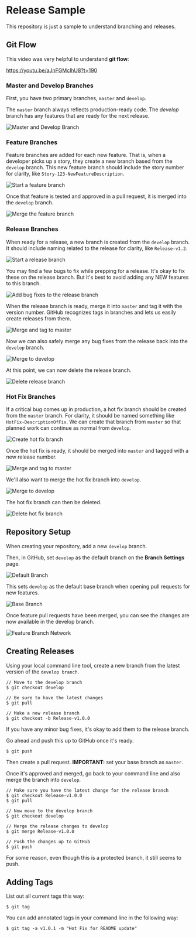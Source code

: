 # Release Sample
This repository is just a sample to understand branching and releases.

## Git Flow

This video was very helpful to understand **git flow**:

https://youtu.be/aJnFGMclhU8?t=190

### Master and Develop Branches

First, you have two primary branches, `master` and `develop`.

The `master` branch always reflects production-ready code. The _develop_ branch has any features that are ready for the next release.

![Master and Develop Branch][01]

### Feature Branches

Feature branches are added for each new feature. That is, when a developer picks up a story, they create a new branch based from the `develop` branch. This new feature branch should include the story number for clarity, like `Story-123-NewFeatureDescription`.

![Start a feature branch][02]

Once that feature is tested and approved in a pull request, it is merged into the `develop` branch.

![Merge the feature branch][03]

### Release Branches

When ready for a release, a new branch is created from the `develop` branch. It should include naming related to the release for clarity, like `Release-v1.2`.

![Start a release branch][04]

You may find a few bugs to fix while prepping for a release. It's okay to fix these on the release branch. But it's best to avoid adding any NEW features to this branch.

![Add bug fixes to the release branch][05]

When the release branch is ready, merge it into `master` and tag it with the version number. GitHub recognizes tags in branches and lets us easily create releases from them.

![Merge and tag to master][06]

Now we can also safely merge any bug fixes from the release back into the `develop` branch.

![Merge to develop][07]

At this point, we can now delete the release branch.

![Delete release branch][08]

### Hot Fix Branches

If a critical bug comes up in production, a hot fix branch should be created from the `master` branch. For clarity, it should be named something like `HotFix-DescriptionOfFix`. We can create that branch from `master` so that planned work can continue as normal from `develop`.

![Create hot fix branch][09]

Once the hot fix is ready, it should be merged into `master` and tagged with a new release number.

![Merge and tag to master][10]

We'll also want to merge the hot fix branch into `develop`.

![Merge to develop][11]

The hot fix branch can then be deleted.

![Delete hot fix branch][12]

## Repository Setup

When creating your repository, add a new `develop` branch.

Then, in GitHub, set `develop` as the default branch on the **Branch Settings** page.

![Default Branch][DefaultBranch]

This sets `develop` as the default base branch when opening pull requests for new features.

![Base Branch][BaseBranch]

Once feature pull requests have been merged, you can see the changes are now available in the develop branch.

![Feature Branch Network][BranchNetwork_Feature]

## Creating Releases

Using your local command line tool, create a new branch from the latest version of the `develop branch`.

```
// Move to the develop branch
$ git checkout develop

// Be sure to have the latest changes
$ git pull

// Make a new release branch
$ git checkout -b Release-v1.0.0
```

If you have any minor bug fixes, it's okay to add them to the release branch.

Go ahead and push this up to GitHub once it's ready.

```
$ git push
```

Then create a pull request. **IMPORTANT:** set your base branch as `master`.

Once it's approved and merged, go back to your command line and also merge the branch into `develop`.

```
// Make sure you have the latest change for the release branch
$ git checkout Release-v1.0.0
$ git pull

// Now move to the develop branch
$ git checkout develop

// Merge the release changes to develop
$ git merge Release-v1.0.0

// Push the changes up to GitHub
$ git push
```

For some reason, even though this is a protected branch, it still seems to push.

## Adding Tags

List out all current tags this way:

```
$ git tag
```

You can add annotated tags in your command line in the following way:

```
$ git tag -a v1.0.1 -m "Hot Fix for README update"
```


[01]: /images/01_MasterAndDevelopBranches.png "Master and Develop branch"
[02]: /images/02_StartFeatureBranch.png "Start a feature branch"
[03]: /images/03_MergeFeatureBranch.png "Merge the feature branch"
[04]: /images/04_StartReleaseBranch.png "Start a release branch"
[05]: /images/05_ReleaseBugFixes.png "Add bug fixes to release branch"
[06]: /images/06_MergeReleaseMaster.png "Merge the release branch to master"
[07]: /images/07_MergeReleaseDevelop.png "Merge the release branch to develop"
[08]: /images/08_DeleteReleaseBranch.png "Delete release branch"
[09]: /images/09_HotFixBranch.png "Create a hot fix branch"
[10]: /images/10_MergeHotFixMaster.png "Merge the hot fix to master"
[11]: /images/11_MergeHotFixDevelop.png "Merge the hot fix to develop"
[12]: /images/12_DeleteHotFixBranch.png "Delete hot fix branch"
[DefaultBranch]: /images/DefaultBranch.png "Default Branch"
[BaseBranch]: /images/BaseBranch.png "Develop as Base Branch"
[BranchNetwork_Feature]: /images/BranchNetwork_Feature.png "Feature Branch"
